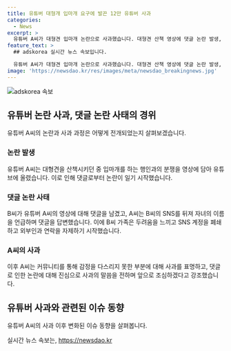 ```yaml
---
title: 유튜버 대형개 입마개 요구에 발끈 12만 유튜버 사과
categories:
  - News
excerpt: >
  유튜버 A씨가 대형견 입마개 논란으로 사과했습니다. 대형견 산책 영상에 댓글 논란 발생, 유튜버 A씨는 SNS에서 침투적인 댓글을 달았는데, 사과하며 감정을 설명하고 사과했습니다. A씨의 인기채널과 SNS 계정 폐쇄로 논란 확산, B씨의 가족에 스며든 두려움 등 문제 제기. A씨는 감정을 잘 다스리지 못한 행동을 인정하고, 더 이상의 논란 발생을 막기 위해 조심을 다짐했습니다.
feature_text: >
  ## adskorea 실시간 뉴스 속보입니다.

  유튜버 A씨가 대형견 입마개 논란으로 사과했습니다. 대형견 산책 영상에 댓글 논란 발생, 유튜버 A씨는 SNS에서 침투적인 댓글을 달았는데, 사과하며 감정을 설명하고 사과했습니다. A씨의 인기채널과 SNS 계정 폐쇄로 논란 확산, B씨의 가족에 스며든 두려움 등 문제 제기. A씨는 감정을 잘 다스리지 못한 행동을 인정하고, 더 이상의 논란 발생을 막기 위해 조심을 다짐했습니다.
image: 'https://newsdao.kr/res/images/meta/newsdao_breakingnews.jpg'
---
```


<p><img src="https://newsdao.kr/res/images/meta/newsdao_breakingnews.jpg" alt="adskorea 속보" /></p>

<h2 data-ke-size="size26">유튜버 논란 사과, 댓글 논란 사태의 경위</h2>

<p data-ke-size="size16">유튜버 A씨의 논란과 사과 과정은 어떻게 전개되었는지 살펴보겠습니다.</p>

<h3 data-ke-size="size24">논란 발생</h3>

<p data-ke-size="size16">유튜버 A씨는 대형견을 산책시키던 중 입마개를 하는 행인과의 분쟁을 영상에 담아 유튜브에 올렸습니다. 이로 인해 댓글로부터 논란이 일기 시작했습니다.</p>

<h3 data-ke-size="size24">댓글 논란 사태</h3>

<p data-ke-size="size16">B씨가 유튜버 A씨의 영상에 대해 댓글을 남겼고, A씨는 B씨의 SNS를 뒤져 자녀의 이름을 언급하며 댓글을 답변했습니다. 이에 B씨 가족은 두려움을 느끼고 SNS 계정을 폐쇄하고 외부인과 연락을 자제하기 시작했습니다.</p>

<h3 data-ke-size="size24">A씨의 사과</h3>

<p data-ke-size="size16">이후 A씨는 커뮤니티를 통해 감정을 다스리지 못한 부분에 대해 사과를 표명하고, 댓글로 인한 논란에 대해 진심으로 사과의 말씀을 전하며 앞으로 조심하겠다고 강조했습니다.</p>

<h2 data-ke-size="size26">유튜버 사과와 관련된 이슈 동향</h2>

<p data-ke-size="size16">유튜버 A씨의 사과 이후 변화된 이슈 동향을 살펴봅니다.</p>
실시간 뉴스 속보는, <a href="https://newsdao.kr" rel="dofollow">https://newsdao.kr</a>


